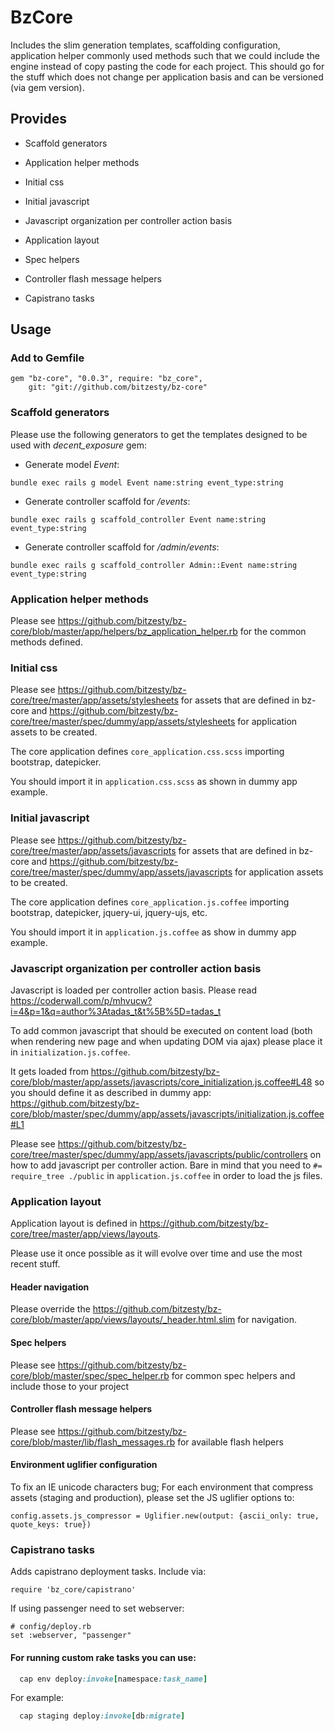# BzCore

Includes the slim generation templates, scaffolding configuration,
application helper commonly used methods such that we could include the
engine instead of copy pasting the code for each project. This should
go for the stuff which does not change per application basis and can be
versioned (via gem version).

## Provides

* Scaffold generators

* Application helper methods

* Initial css

* Initial javascript

* Javascript organization per controller action basis

* Application layout

* Spec helpers

* Controller flash message helpers

* Capistrano tasks

## Usage

### Add to Gemfile

```
gem "bz-core", "0.0.3", require: "bz_core",
    git: "git://github.com/bitzesty/bz-core"
```

### Scaffold generators

Please use the following generators to get the templates designed to be
used with *decent_exposure* gem:

* Generate model *Event*:

```
bundle exec rails g model Event name:string event_type:string
```

* Generate controller scaffold for */events*:

```
bundle exec rails g scaffold_controller Event name:string event_type:string
```

* Generate controller scaffold for */admin/events*:

```
bundle exec rails g scaffold_controller Admin::Event name:string event_type:string
```

### Application helper methods

Please see
https://github.com/bitzesty/bz-core/blob/master/app/helpers/bz_application_helper.rb
for the common methods defined.

### Initial css

Please see
https://github.com/bitzesty/bz-core/tree/master/app/assets/stylesheets
for assets that are defined in bz-core and
https://github.com/bitzesty/bz-core/tree/master/spec/dummy/app/assets/stylesheets
for application assets to be created.

The core application defines ```core_application.css.scss``` importing bootstrap,
datepicker.

You should import it in ```application.css.scss``` as
shown in dummy app example.

### Initial javascript

Please see
https://github.com/bitzesty/bz-core/tree/master/app/assets/javascripts
for assets that are defined in bz-core and
https://github.com/bitzesty/bz-core/tree/master/spec/dummy/app/assets/javascripts
for application assets to be created.

The core application defines ```core_application.js.coffee``` importing bootstrap,
datepicker, jquery-ui, jquery-ujs, etc.

You should import it in ```application.js.coffee``` as show in dummy app
example.


### Javascript organization per controller action basis

Javascript is loaded per controller action basis. Please read
https://coderwall.com/p/mhvucw?i=4&p=1&q=author%3Atadas_t&t%5B%5D=tadas_t

To add common javascript that should be executed on content load
(both when rendering new page and when updating DOM via ajax) please
place it in ```initialization.js.coffee```.

It gets loaded from
https://github.com/bitzesty/bz-core/blob/master/app/assets/javascripts/core_initialization.js.coffee#L48
so you should define it as described in dummy app:
https://github.com/bitzesty/bz-core/blob/master/spec/dummy/app/assets/javascripts/initialization.js.coffee#L1

Please see
https://github.com/bitzesty/bz-core/tree/master/spec/dummy/app/assets/javascripts/public/controllers
on how to add javascript per controller action.
Bare in mind that you need to ```#= require_tree ./public``` in
```application.js.coffee``` in order to load the js files.

### Application layout

Application layout is defined in
https://github.com/bitzesty/bz-core/tree/master/app/views/layouts.

Please use it once possible as it will evolve over time and use the most
recent stuff.

#### Header navigation

Please override the
https://github.com/bitzesty/bz-core/blob/master/app/views/layouts/_header.html.slim
for navigation.

#### Spec helpers

Please see
https://github.com/bitzesty/bz-core/blob/master/spec/spec_helper.rb for
common spec helpers and include those to your project

#### Controller flash message helpers

Please see
https://github.com/bitzesty/bz-core/blob/master/lib/flash_messages.rb
for available flash helpers

#### Environment uglifier configuration

To fix an IE unicode characters bug; For each environment that compress assets (staging and production), please set the JS uglifier options to:
```
config.assets.js_compressor = Uglifier.new(output: {ascii_only: true, quote_keys: true})
```

### Capistrano tasks

Adds capistrano deployment tasks. Include via:

```
require 'bz_core/capistrano'
```

If using passenger need to set webserver:

```
# config/deploy.rb
set :webserver, "passenger"
```

#### For running custom rake tasks you can use:

```ruby
  cap env deploy:invoke[namespace:task_name]
```

For example:

```ruby
  cap staging deploy:invoke[db:migrate]
